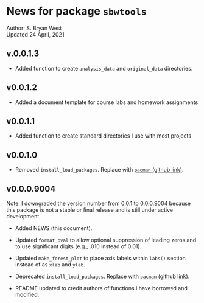News for package `sbwtools`
================
Author: S. Bryan West<br>
Updated 24 April, 2021

<!-- README.md is generated from README.Rmd. Please edit that file -->

## v.0.0.1.3

-   Added function to create `analysis_data` and `original_data`
    directories.

## v0.0.1.2

-   Added a document template for course labs and homework assignments

## v0.0.1.1

-   Added function to create standard directories I use with most
    projects

## v0.0.1.0

-   Removed `install_load_packages`. Replace with [`pacman` (github
    link)](https://github.com/trinker/pacman).

## v0.0.0.9004

Note: I downgraded the version number from 0.0.1 to 0.0.0.9004 because
this package is not a stable or final release and is still under active
development.

-   Added NEWS (this document).

-   Updated `format_pval` to allow optional suppression of leading zeros
    and to use significant digits (e.g., .010 instead of 0.01).

-   Updated `make_forest_plot` to place axis labels within `labs()`
    section instead of as `xlab` and `ylab`.

-   Deprecated `install_load_packages`. Replace with [`pacman` (github
    link)](https://github.com/trinker/pacman).

-   README updated to credit authors of functions I have borrowed and
    modified.
